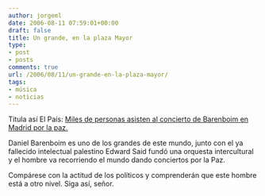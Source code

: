 ```yaml
---
author: jorgeml
date: 2006-08-11 07:59:01+00:00
draft: false
title: Un grande, en la plaza Mayor
type: 
- post
- posts
comments: true
url: /2006/08/11/un-grande-en-la-plaza-mayor/
tags:
- música
- noticias
---
```


Titula así El País: [Miles de personas asisten al concierto de Barenboim en Madrid por la paz.](http://www.elpais.es/articulo/cultura/Miles/personas/asisten/concierto/Barenboim/Madrid/paz/elpporcul/20060811elpepucul_1/Tes/)

Daniel Barenboim es uno de los grandes de este mundo, junto con el ya fallecido intelectual palestino Edward Said fundó una orquesta intercultural y el hombre va recorriendo el mundo dando conciertos por la Paz.

Compárese con la actitud de los políticos y comprenderán que este hombre está a otro nivel. Siga así, señor.  


